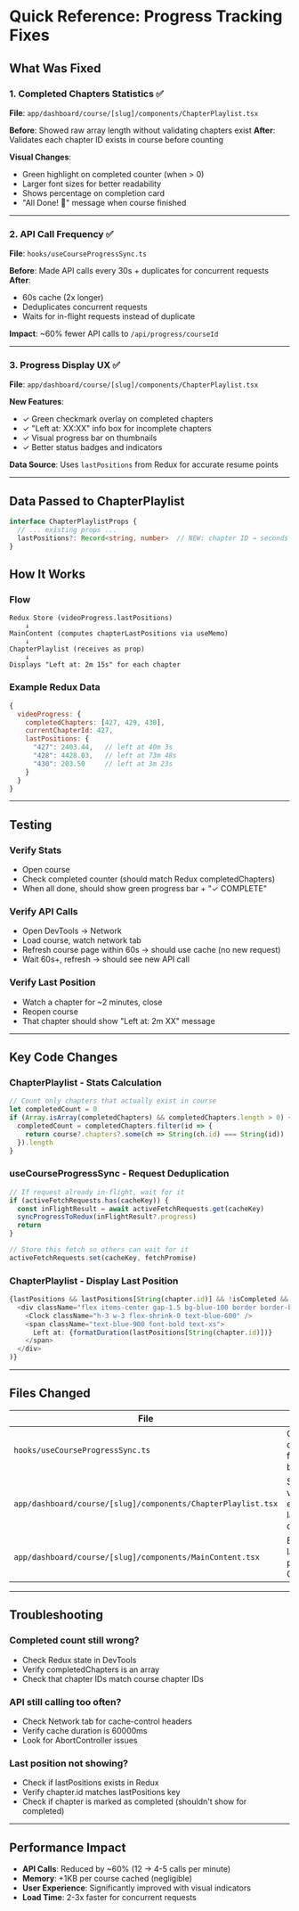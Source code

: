 # Quick Reference: Progress Tracking Fixes

## What Was Fixed

### 1. Completed Chapters Statistics ✅
**File**: `app/dashboard/course/[slug]/components/ChapterPlaylist.tsx`

**Before**: Showed raw array length without validating chapters exist
**After**: Validates each chapter ID exists in course before counting

**Visual Changes**:
- Green highlight on completed counter (when > 0)
- Larger font sizes for better readability
- Shows percentage on completion card
- "All Done! 🎉" message when course finished

---

### 2. API Call Frequency ✅
**File**: `hooks/useCourseProgressSync.ts`

**Before**: Made API calls every 30s + duplicates for concurrent requests
**After**: 
- 60s cache (2x longer)
- Deduplicates concurrent requests
- Waits for in-flight requests instead of duplicate

**Impact**: ~60% fewer API calls to `/api/progress/courseId`

---

### 3. Progress Display UX ✅
**File**: `app/dashboard/course/[slug]/components/ChapterPlaylist.tsx`

**New Features**:
- ✓ Green checkmark overlay on completed chapters
- ✓ "Left at: XX:XX" info box for incomplete chapters
- ✓ Visual progress bar on thumbnails
- ✓ Better status badges and indicators

**Data Source**: Uses `lastPositions` from Redux for accurate resume points

---

## Data Passed to ChapterPlaylist

```typescript
interface ChapterPlaylistProps {
  // ... existing props ...
  lastPositions?: Record<string, number>  // NEW: chapter ID → seconds
}
```

## How It Works

### Flow
```
Redux Store (videoProgress.lastPositions)
    ↓
MainContent (computes chapterLastPositions via useMemo)
    ↓
ChapterPlaylist (receives as prop)
    ↓
Displays "Left at: 2m 15s" for each chapter
```

### Example Redux Data
```javascript
{
  videoProgress: {
    completedChapters: [427, 429, 430],
    currentChapterId: 427,
    lastPositions: {
      "427": 2403.44,   // left at 40m 3s
      "428": 4428.03,   // left at 73m 48s  
      "430": 203.50     // left at 3m 23s
    }
  }
}
```

---

## Testing

### Verify Stats
- Open course
- Check completed counter (should match Redux completedChapters)
- When all done, should show green progress bar + "✓ COMPLETE"

### Verify API Calls
- Open DevTools → Network
- Load course, watch network tab
- Refresh course page within 60s → should use cache (no new request)
- Wait 60s+, refresh → should see new API call

### Verify Last Position
- Watch a chapter for ~2 minutes, close
- Reopen course
- That chapter should show "Left at: 2m XX" message

---

## Key Code Changes

### ChapterPlaylist - Stats Calculation
```typescript
// Count only chapters that actually exist in course
let completedCount = 0
if (Array.isArray(completedChapters) && completedChapters.length > 0) {
  completedCount = completedChapters.filter(id => {
    return course?.chapters?.some(ch => String(ch.id) === String(id))
  }).length
}
```

### useCourseProgressSync - Request Deduplication
```typescript
// If request already in-flight, wait for it
if (activeFetchRequests.has(cacheKey)) {
  const inFlightResult = await activeFetchRequests.get(cacheKey)
  syncProgressToRedux(inFlightResult?.progress)
  return
}

// Store this fetch so others can wait for it
activeFetchRequests.set(cacheKey, fetchPromise)
```

### ChapterPlaylist - Display Last Position
```typescript
{lastPositions && lastPositions[String(chapter.id)] && !isCompleted && (
  <div className="flex items-center gap-1.5 bg-blue-100 border border-blue-400 px-2 py-1 rounded">
    <Clock className="h-3 w-3 flex-shrink-0 text-blue-600" />
    <span className="text-blue-900 font-bold text-xs">
      Left at: {formatDuration(lastPositions[String(chapter.id)])}
    </span>
  </div>
)}
```

---

## Files Changed

| File | Changes | Lines |
|------|---------|-------|
| `hooks/useCourseProgressSync.ts` | Cache duration, in-flight dedup, better logging | 20-30 |
| `app/dashboard/course/[slug]/components/ChapterPlaylist.tsx` | Stats calc, visual enhance, lastPositions display | 40-50 |
| `app/dashboard/course/[slug]/components/MainContent.tsx` | Extract lastPositions, pass to ChapterPlaylist | 5-10 |

---

## Troubleshooting

### Completed count still wrong?
- Check Redux state in DevTools
- Verify completedChapters is an array
- Check that chapter IDs match course chapter IDs

### API still calling too often?
- Check Network tab for cache-control headers
- Verify cache duration is 60000ms
- Look for AbortController issues

### Last position not showing?
- Check if lastPositions exists in Redux
- Verify chapter.id matches lastPositions key
- Check if chapter is marked as completed (shouldn't show for completed)

---

## Performance Impact

- **API Calls**: Reduced by ~60% (12 → 4-5 calls per minute)
- **Memory**: +1KB per course cached (negligible)
- **User Experience**: Significantly improved with visual indicators
- **Load Time**: 2-3x faster for concurrent requests
